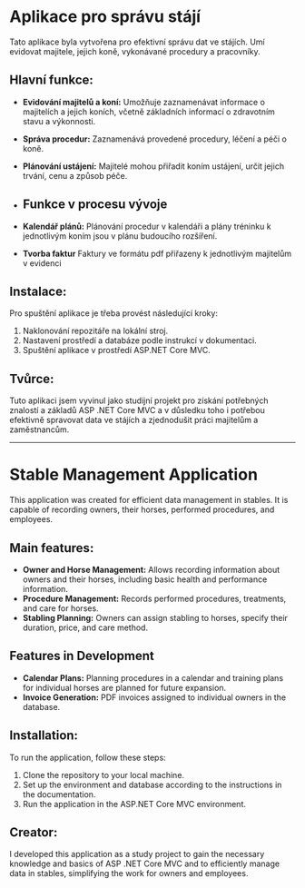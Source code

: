 # Aplikace pro správu stájí

Tato aplikace byla vytvořena pro efektivní správu dat ve stájích. Umí evidovat majitele, jejich koně, vykonávané procedury a pracovníky.

## Hlavní funkce:

- **Evidování majitelů a koní:** Umožňuje zaznamenávat informace o majitelích a jejich koních, včetně základních informací o zdravotním stavu a výkonnosti.
- **Správa procedur:** Zaznamenává provedené procedury, léčení a péči o koně.
- **Plánování ustájení:** Majitelé mohou přiřadit koním ustájení, určit jejich trvání, cenu a způsob péče.

- ## Funkce v procesu vývoje
- **Kalendář plánů:** Plánování procedur v kalendáři a plány tréninku k jednotlivým koním jsou v plánu budoucího rozšíření.
- **Tvorba faktur** Faktury ve formátu pdf přiřazeny k jednotlivým majitelům v evidenci

## Instalace:

Pro spuštění aplikace je třeba provést následující kroky:

1. Naklonování repozitáře na lokální stroj.
2. Nastavení prostředí a databáze podle instrukcí v dokumentaci.
3. Spuštění aplikace v prostředí ASP.NET Core MVC.

## Tvůrce:

Tuto aplikaci jsem vyvinul jako studijní projekt pro získání potřebných znalostí a základů ASP .NET Core MVC a v důsledku toho i potřebou efektivně spravovat data ve stájích a zjednodušit práci majitelům a zaměstnancům.

--------------------------------------------------------------------------------------------------------------------------------------------------------------------

# Stable Management Application

This application was created for efficient data management in stables. It is capable of recording owners, their horses, performed procedures, and employees.

## Main features:

- **Owner and Horse Management:** Allows recording information about owners and their horses, including basic health and performance information.
- **Procedure Management:** Records performed procedures, treatments, and care for horses.
- **Stabling Planning:** Owners can assign stabling to horses, specify their duration, price, and care method.

## Features in Development

- **Calendar Plans:** Planning procedures in a calendar and training plans for individual horses are planned for future expansion.
- **Invoice Generation:** PDF invoices assigned to individual owners in the database.

## Installation:

To run the application, follow these steps:

1. Clone the repository to your local machine.
2. Set up the environment and database according to the instructions in the documentation.
3. Run the application in the ASP.NET Core MVC environment.

## Creator:

I developed this application as a study project to gain the necessary knowledge and basics of ASP .NET Core MVC and to efficiently manage data in stables, simplifying the work for owners and employees.


